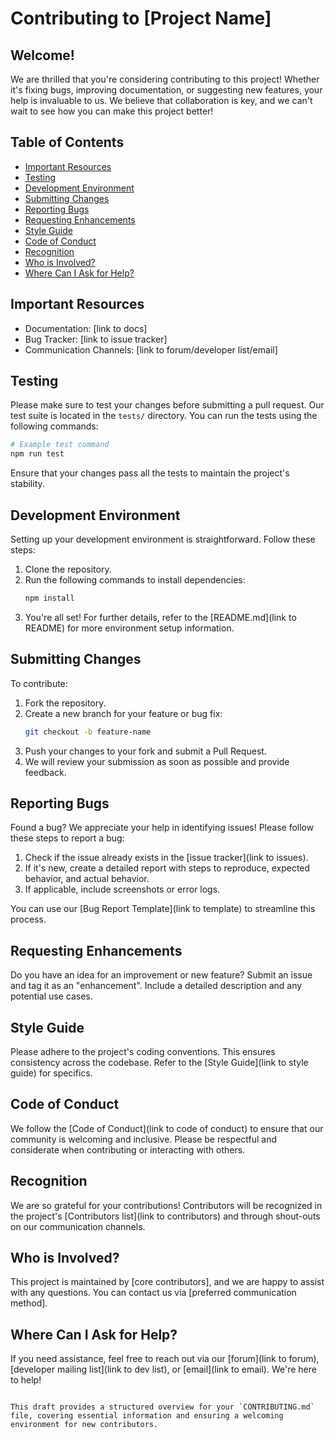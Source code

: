 # Contributing to [Project Name]

## Welcome!

We are thrilled that you're considering contributing to this project! Whether it's fixing bugs, improving documentation, or suggesting new features, your help is invaluable to us. We believe that collaboration is key, and we can't wait to see how you can make this project better!

## Table of Contents

- [Important Resources](#important-resources)
- [Testing](#testing)
- [Development Environment](#development-environment)
- [Submitting Changes](#submitting-changes)
- [Reporting Bugs](#reporting-bugs)
- [Requesting Enhancements](#requesting-enhancements)
- [Style Guide](#style-guide)
- [Code of Conduct](#code-of-conduct)
- [Recognition](#recognition)
- [Who is Involved?](#who-is-involved)
- [Where Can I Ask for Help?](#where-can-i-ask-for-help)

## Important Resources

- Documentation: [link to docs]
- Bug Tracker: [link to issue tracker]
- Communication Channels: [link to forum/developer list/email]

## Testing

Please make sure to test your changes before submitting a pull request. Our test suite is located in the `tests/` directory. You can run the tests using the following commands:

```bash
# Example test command
npm run test
```

Ensure that your changes pass all the tests to maintain the project's stability.

## Development Environment

Setting up your development environment is straightforward. Follow these steps:

1. Clone the repository.
2. Run the following commands to install dependencies:
   ```bash
   npm install
   ```
3. You're all set! For further details, refer to the [README.md](link to README) for more environment setup information.

## Submitting Changes

To contribute:

1. Fork the repository.
2. Create a new branch for your feature or bug fix:
   ```bash
   git checkout -b feature-name
   ```
3. Push your changes to your fork and submit a Pull Request.
4. We will review your submission as soon as possible and provide feedback.

## Reporting Bugs

Found a bug? We appreciate your help in identifying issues! Please follow these steps to report a bug:

1. Check if the issue already exists in the [issue tracker](link to issues).
2. If it's new, create a detailed report with steps to reproduce, expected behavior, and actual behavior.
3. If applicable, include screenshots or error logs.

You can use our [Bug Report Template](link to template) to streamline this process.

## Requesting Enhancements

Do you have an idea for an improvement or new feature? Submit an issue and tag it as an "enhancement". Include a detailed description and any potential use cases.

## Style Guide

Please adhere to the project's coding conventions. This ensures consistency across the codebase. Refer to the [Style Guide](link to style guide) for specifics.

## Code of Conduct

We follow the [Code of Conduct](link to code of conduct) to ensure that our community is welcoming and inclusive. Please be respectful and considerate when contributing or interacting with others.

## Recognition

We are so grateful for your contributions! Contributors will be recognized in the project's [Contributors list](link to contributors) and through shout-outs on our communication channels.

## Who is Involved?

This project is maintained by [core contributors], and we are happy to assist with any questions. You can contact us via [preferred communication method].

## Where Can I Ask for Help?

If you need assistance, feel free to reach out via our [forum](link to forum), [developer mailing list](link to dev list), or [email](link to email). We're here to help!
```

This draft provides a structured overview for your `CONTRIBUTING.md` file, covering essential information and ensuring a welcoming environment for new contributors.